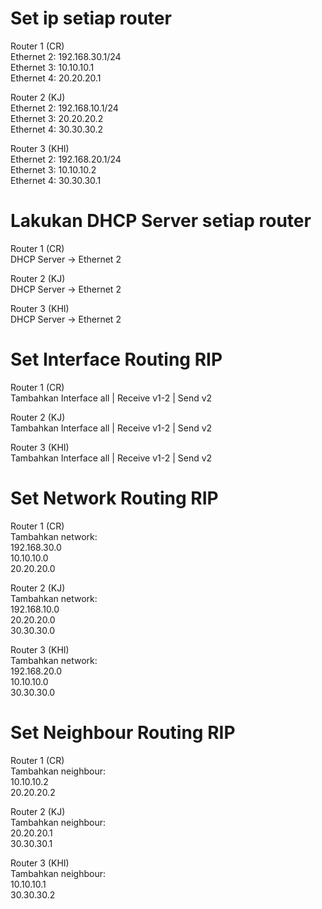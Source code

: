 # Set ip setiap router
Router 1 (CR) <br>
Ethernet 2: 192.168.30.1/24 <br>
Ethernet 3: 10.10.10.1 <br>
Ethernet 4: 20.20.20.1
 
Router 2 (KJ) <br>
Ethernet 2: 192.168.10.1/24 <br>
Ethernet 3: 20.20.20.2 <br>
Ethernet 4: 30.30.30.2

Router 3 (KHI) <br>
Ethernet 2: 192.168.20.1/24 <br>
Ethernet 3: 10.10.10.2 <br>
Ethernet 4: 30.30.30.1

# Lakukan DHCP Server setiap router
Router 1 (CR) <br>
DHCP Server -> Ethernet 2

Router 2 (KJ) <br>
DHCP Server -> Ethernet 2

Router 3 (KHI) <br>
DHCP Server -> Ethernet 2

# Set Interface Routing RIP
Router 1 (CR) <br>
Tambahkan Interface all | Receive v1-2 | Send v2 <br>

Router 2 (KJ) <br>
Tambahkan Interface all | Receive v1-2 | Send v2 <br>

Router 3 (KHI) <br>
Tambahkan Interface all | Receive v1-2 | Send v2 <br>

# Set Network Routing RIP
Router 1 (CR) <br>
Tambahkan network: <br>
192.168.30.0 <br>
10.10.10.0 <br>
20.20.20.0

Router 2 (KJ) <br>
Tambahkan network: <br>
192.168.10.0 <br>
20.20.20.0 <br>
30.30.30.0

Router 3 (KHI) <br>
Tambahkan network: <br>
192.168.20.0 <br>
10.10.10.0 <br>
30.30.30.0

# Set Neighbour Routing RIP
Router 1 (CR) <br>
Tambahkan neighbour: <br>
10.10.10.2 <br>
20.20.20.2

Router 2 (KJ) <br>
Tambahkan neighbour: <br>
20.20.20.1 <br>
30.30.30.1

Router 3 (KHI) <br>
Tambahkan neighbour: <br>
10.10.10.1 <br> 
30.30.30.2